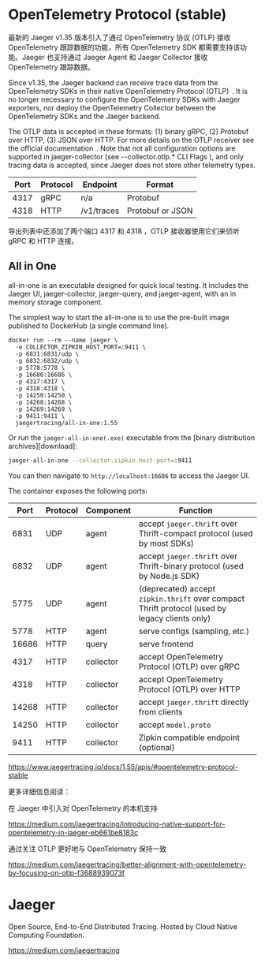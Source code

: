 # OpenTelemetry Protocol (stable)

最新的 Jaeger v1.35 版本引入了通过 OpenTelemetry 协议 (OTLP) 接收 OpenTelemetry 跟踪数据的功能，所有 OpenTelemetry SDK 都需要支持该功能。Jaeger 也支持通过 Jaeger Agent 和 Jaeger Collector 接收 OpenTelemetry 跟踪数据。

Since v1.35, the Jaeger backend can receive trace data from the OpenTelemetry SDKs in their native OpenTelemetry Protocol (OTLP)  . It is no longer necessary to configure the OpenTelemetry SDKs with Jaeger exporters, nor deploy the OpenTelemetry Collector between the OpenTelemetry SDKs and the Jaeger backend.

The OTLP data is accepted in these formats: (1) binary gRPC, (2) Protobuf over HTTP, (3) JSON over HTTP. For more details on the OTLP receiver see the official documentation  . Note that not all configuration options are supported in jaeger-collector (see --collector.otlp.* CLI Flags ), and only tracing data is accepted, since Jaeger does not store other telemetry types.

|Port	|Protocol	|Endpoint	|Format|
|---|---|---|---|
|4317	|gRPC	|n/a	|Protobuf|
|4318	|HTTP	|/v1/traces	|Protobuf or JSON|

导出列表中还添加了两个端口 4317 和 4318 ，OTLP 接收器使用它们来侦听 gRPC 和 HTTP 连接。

## All in One
all-in-one is an executable designed for quick local testing. It includes the Jaeger UI, jaeger-collector, jaeger-query, and jaeger-agent, with an in memory storage component.

The simplest way to start the all-in-one is to use the pre-built image published to DockerHub (a single command line).

```shell
docker run --rm --name jaeger \
  -e COLLECTOR_ZIPKIN_HOST_PORT=:9411 \
  -p 6831:6831/udp \
  -p 6832:6832/udp \
  -p 5778:5778 \
  -p 16686:16686 \
  -p 4317:4317 \
  -p 4318:4318 \
  -p 14250:14250 \
  -p 14268:14268 \
  -p 14269:14269 \
  -p 9411:9411 \
  jaegertracing/all-in-one:1.55

```

Or run the `jaeger-all-in-one(.exe)` executable from the [binary distribution archives][download]:

```bash
jaeger-all-in-one --collector.zipkin.host-port=:9411
```

You can then navigate to `http://localhost:16686` to access the Jaeger UI.

The container exposes the following ports:

Port  | Protocol | Component | Function
----- | -------  | --------- | ---
6831  | UDP      | agent     | accept `jaeger.thrift` over Thrift-compact protocol (used by most SDKs)
6832  | UDP      | agent     | accept `jaeger.thrift` over Thrift-binary protocol (used by Node.js SDK)
5775  | UDP      | agent     | (deprecated) accept `zipkin.thrift` over compact Thrift protocol (used by legacy clients only)
5778  | HTTP     | agent     | serve configs (sampling, etc.)
16686 | HTTP     | query     | serve frontend
4317  | HTTP     | collector | accept OpenTelemetry Protocol (OTLP) over gRPC
4318  | HTTP     | collector | accept OpenTelemetry Protocol (OTLP) over HTTP
14268 | HTTP     | collector | accept `jaeger.thrift` directly from clients
14250 | HTTP     | collector | accept `model.proto`
9411  | HTTP     | collector | Zipkin compatible endpoint (optional)

https://www.jaegertracing.io/docs/1.55/apis/#opentelemetry-protocol-stable

更多详细信息阅读：

在 Jaeger 中引入对 OpenTelemetry 的本机支持

https://medium.com/jaegertracing/introducing-native-support-for-opentelemetry-in-jaeger-eb661be8183c

通过关注 OTLP 更好地与 OpenTelemetry 保持一致

https://medium.com/jaegertracing/better-alignment-with-opentelemetry-by-focusing-on-otlp-f3688939073f



# Jaeger

Open Source, End-to-End Distributed Tracing. Hosted by Cloud Native Computing Foundation.

https://medium.com/jaegertracing